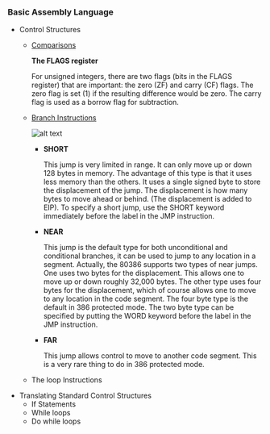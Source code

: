 ### Basic Assembly Language

- Control Structures
  - [Comparisons](cmp)

      **The FLAGS register**

      For unsigned integers, there are two flags (bits in the FLAGS register) that are important: the zero (ZF) and carry (CF) flags. The zero flag is set (1) if the resulting difference would be zero. The carry flag is used as a borrow flag for subtraction.

  - [Branch Instructions](jmp)

    ![alt text](https://i.imgur.com/Gn5OKMi.png?1 "Table from textbook")

    - **SHORT**

        This jump is very limited in range. It can only move up or down 128 bytes in memory. The advantage of this type is that it uses less memory than the others. It uses a single signed byte to store the displacement of the jump. The displacement is how many bytes to move ahead or behind. (The displacement is added to EIP). To specify a short jump, use the SHORT keyword immediately before the label in the JMP instruction.
    - **NEAR**

        This jump is the default type for both unconditional and conditional branches, it can be used to jump to any location in a segment.  Actually, the 80386 supports two types of near jumps. One uses two bytes for the displacement. This allows one to move up or down roughly 32,000 bytes. The other type uses four bytes for the displacement, which of course allows one to move to any location in the code segment. The four byte type is the default in 386 protected mode. The two byte type can be specified by putting the WORD keyword before the label in the JMP instruction.
    - **FAR**

        This jump allows control to move to another code segment. This is a very rare thing to do in 386 protected mode.

  - The loop Instructions
- Translating Standard Control Structures
  - If Statements
  - While loops
  - Do while loops

